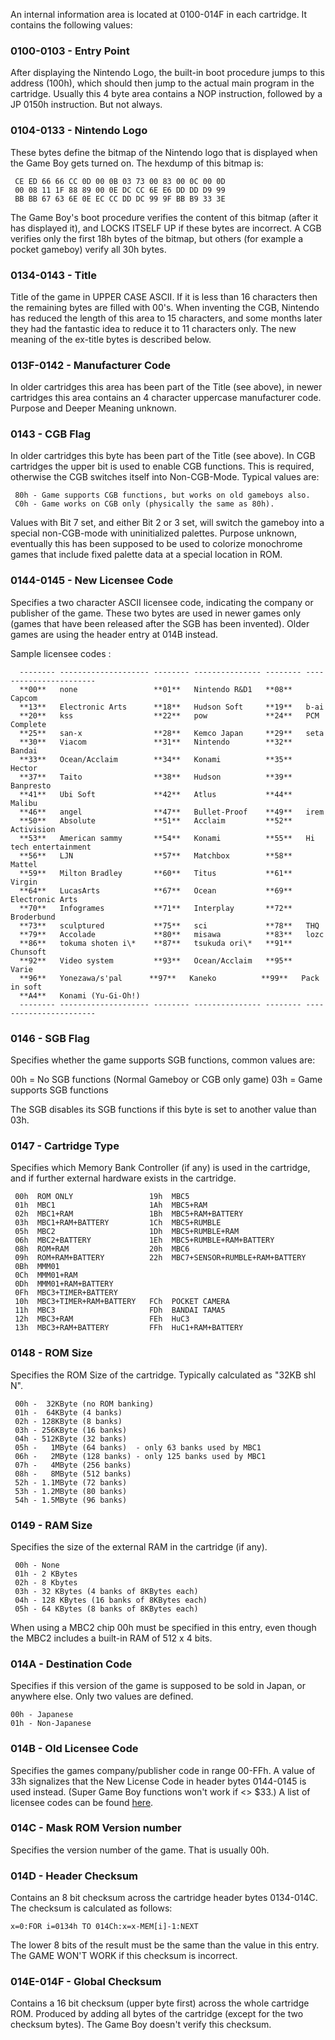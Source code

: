 An internal information area is located at 0100-014F in each cartridge.
It contains the following values:

### 0100-0103 - Entry Point

After displaying the Nintendo Logo, the built-in boot procedure jumps to
this address (100h), which should then jump to the actual main program
in the cartridge. Usually this 4 byte area contains a NOP instruction,
followed by a JP 0150h instruction. But not always.

### 0104-0133 - Nintendo Logo

These bytes define the bitmap of the Nintendo logo that is displayed
when the Game Boy gets turned on. The hexdump of this bitmap is:
```
 CE ED 66 66 CC 0D 00 0B 03 73 00 83 00 0C 00 0D
 00 08 11 1F 88 89 00 0E DC CC 6E E6 DD DD D9 99
 BB BB 67 63 6E 0E EC CC DD DC 99 9F BB B9 33 3E
```
The Game Boy's boot procedure verifies the content of this bitmap
(after it has displayed it), and LOCKS ITSELF UP if these bytes are
incorrect. A CGB verifies only the first 18h bytes of the bitmap, but
others (for example a pocket gameboy) verify all 30h bytes.

### 0134-0143 - Title

Title of the game in UPPER CASE ASCII. If it is less than 16 characters
then the remaining bytes are filled with 00's. When inventing the CGB,
Nintendo has reduced the length of this area to 15 characters, and some
months later they had the fantastic idea to reduce it to 11 characters
only. The new meaning of the ex-title bytes is described below.

### 013F-0142 - Manufacturer Code

In older cartridges this area has been part of the Title (see above), in
newer cartridges this area contains an 4 character uppercase
manufacturer code. Purpose and Deeper Meaning unknown.

### 0143 - CGB Flag

In older cartridges this byte has been part of the Title (see above). In
CGB cartridges the upper bit is used to enable CGB functions. This is
required, otherwise the CGB switches itself into Non-CGB-Mode. Typical
values are:
```
 80h - Game supports CGB functions, but works on old gameboys also.
 C0h - Game works on CGB only (physically the same as 80h).
```
Values with Bit 7 set, and either Bit 2 or 3 set, will switch the
gameboy into a special non-CGB-mode with uninitialized palettes. Purpose
unknown, eventually this has been supposed to be used to colorize
monochrome games that include fixed palette data at a special location
in ROM.

### 0144-0145 - New Licensee Code

Specifies a two character ASCII licensee code, indicating the company or
publisher of the game. These two bytes are used in newer games only
(games that have been released after the SGB has been invented). Older
games are using the header entry at 014B instead.

Sample licensee codes :
```
  -------- -------------------- -------- --------------- -------- -----------------------
  **00**   none                 **01**   Nintendo R&D1   **08**   Capcom
  **13**   Electronic Arts      **18**   Hudson Soft     **19**   b-ai
  **20**   kss                  **22**   pow             **24**   PCM Complete
  **25**   san-x                **28**   Kemco Japan     **29**   seta
  **30**   Viacom               **31**   Nintendo        **32**   Bandai
  **33**   Ocean/Acclaim        **34**   Konami          **35**   Hector
  **37**   Taito                **38**   Hudson          **39**   Banpresto
  **41**   Ubi Soft             **42**   Atlus           **44**   Malibu
  **46**   angel                **47**   Bullet-Proof    **49**   irem
  **50**   Absolute             **51**   Acclaim         **52**   Activision
  **53**   American sammy       **54**   Konami          **55**   Hi tech entertainment
  **56**   LJN                  **57**   Matchbox        **58**   Mattel
  **59**   Milton Bradley       **60**   Titus           **61**   Virgin
  **64**   LucasArts            **67**   Ocean           **69**   Electronic Arts
  **70**   Infogrames           **71**   Interplay       **72**   Broderbund
  **73**   sculptured           **75**   sci             **78**   THQ
  **79**   Accolade             **80**   misawa          **83**   lozc
  **86**   tokuma shoten i\*    **87**   tsukuda ori\*   **91**   Chunsoft
  **92**   Video system         **93**   Ocean/Acclaim   **95**   Varie
  **96**   Yonezawa/s'pal      **97**   Kaneko          **99**   Pack in soft
  **A4**   Konami (Yu-Gi-Oh!)                                     
  -------- -------------------- -------- --------------- -------- -----------------------
```

### 0146 - SGB Flag

Specifies whether the game supports SGB functions, common values are:

 00h = No SGB functions (Normal Gameboy or CGB only game)
 03h = Game supports SGB functions

The SGB disables its SGB functions if this byte is set to another value
than 03h.

### 0147 - Cartridge Type

Specifies which Memory Bank Controller (if any) is used in the
cartridge, and if further external hardware exists in the cartridge.

```
 00h  ROM ONLY                 19h  MBC5
 01h  MBC1                     1Ah  MBC5+RAM
 02h  MBC1+RAM                 1Bh  MBC5+RAM+BATTERY
 03h  MBC1+RAM+BATTERY         1Ch  MBC5+RUMBLE
 05h  MBC2                     1Dh  MBC5+RUMBLE+RAM
 06h  MBC2+BATTERY             1Eh  MBC5+RUMBLE+RAM+BATTERY
 08h  ROM+RAM                  20h  MBC6
 09h  ROM+RAM+BATTERY          22h  MBC7+SENSOR+RUMBLE+RAM+BATTERY
 0Bh  MMM01
 0Ch  MMM01+RAM
 0Dh  MMM01+RAM+BATTERY
 0Fh  MBC3+TIMER+BATTERY
 10h  MBC3+TIMER+RAM+BATTERY   FCh  POCKET CAMERA
 11h  MBC3                     FDh  BANDAI TAMA5
 12h  MBC3+RAM                 FEh  HuC3
 13h  MBC3+RAM+BATTERY         FFh  HuC1+RAM+BATTERY
```

### 0148 - ROM Size

Specifies the ROM Size of the cartridge. Typically calculated as \"32KB
shl N\".

```
 00h -  32KByte (no ROM banking)
 01h -  64KByte (4 banks)
 02h - 128KByte (8 banks)
 03h - 256KByte (16 banks)
 04h - 512KByte (32 banks)
 05h -   1MByte (64 banks)  - only 63 banks used by MBC1
 06h -   2MByte (128 banks) - only 125 banks used by MBC1
 07h -   4MByte (256 banks)
 08h -   8MByte (512 banks)
 52h - 1.1MByte (72 banks)
 53h - 1.2MByte (80 banks)
 54h - 1.5MByte (96 banks)
```

### 0149 - RAM Size

Specifies the size of the external RAM in the cartridge (if any).

```
 00h - None
 01h - 2 KBytes
 02h - 8 Kbytes
 03h - 32 KBytes (4 banks of 8KBytes each)
 04h - 128 KBytes (16 banks of 8KBytes each)
 05h - 64 KBytes (8 banks of 8KBytes each)
```

When using a MBC2 chip 00h must be specified in this entry, even though
the MBC2 includes a built-in RAM of 512 x 4 bits.

### 014A - Destination Code

Specifies if this version of the game is supposed to be sold in Japan,
or anywhere else. Only two values are defined.

```
00h - Japanese
01h - Non-Japanese
```

### 014B - Old Licensee Code

Specifies the games company/publisher code in range 00-FFh. A value of
33h signalizes that the New License Code in header bytes 0144-0145 is
used instead. (Super Game Boy functions won't work if \<\> \$33.) A list
of licensee codes can be found
[here](Gameboy_ROM_Header_Info#Licensee "wikilink").

### 014C - Mask ROM Version number

Specifies the version number of the game. That is usually 00h.

### 014D - Header Checksum

Contains an 8 bit checksum across the cartridge header bytes 0134-014C.
The checksum is calculated as follows:

```
x=0:FOR i=0134h TO 014Ch:x=x-MEM[i]-1:NEXT
```

The lower 8 bits of the result must be the same than the value in this
entry. The GAME WON'T WORK if this checksum is incorrect.

### 014E-014F - Global Checksum

Contains a 16 bit checksum (upper byte first) across the whole cartridge
ROM. Produced by adding all bytes of the cartridge (except for the two
checksum bytes). The Game Boy doesn't verify this checksum.

